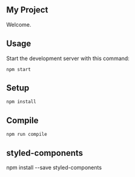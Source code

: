 My Project
---

Welcome.

Usage
---

Start the development server with this command:

```
npm start
```

Setup
----

```
npm install
```

Compile
---

```
npm run compile
```

styled-components
---

npm install --save styled-components


